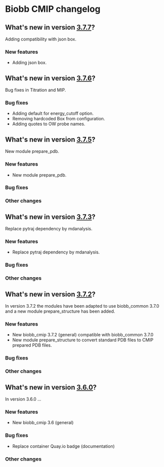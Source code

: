 # Biobb CMIP changelog

## What's new in version [3.7.7](https://github.com/bioexcel/biobb_cmip/releases/tag/3.7.7)?
Adding compatibility with json box.

### New features
* Adding json box.

## What's new in version [3.7.6](https://github.com/bioexcel/biobb_cmip/releases/tag/3.7.6)?
Bug fixes in Titration and MIP.

### Bug fixes

* Adding default for energy_cutoff option.
* Removing hardcoded Box from configuration.
* Adding quotes to OW probe names.

## What's new in version [3.7.5](https://github.com/bioexcel/biobb_cmip/releases/tag/3.7.5)?
New module prepare_pdb.

### New features

* New module prepare_pdb.

### Bug fixes

### Other changes

## What's new in version [3.7.3](https://github.com/bioexcel/biobb_cmip/releases/tag/3.7.3)?
Replace pytraj dependency by mdanalysis.

### New features

* Replace pytraj dependency by mdanalysis.

### Bug fixes

### Other changes

## What's new in version [3.7.2](https://github.com/bioexcel/biobb_cmip/releases/tag/3.7.2)?
In version 3.7.2 the modules have been adapted to use biobb_common 3.7.0
and a new module prepare_structure has been added.

### New features

* New biobb_cmip 3.7.2 (general) compatible with biobb_common 3.7.0
* New module prepare_structure to convert standard PDB files to CMIP prepared PDB files.

### Bug fixes

### Other changes


## What's new in version [3.6.0](https://github.com/bioexcel/biobb_cmip/releases/tag/3.6.0)?
In version 3.6.0 ...

### New features

* New biobb_cmip 3.6 (general)

### Bug fixes

* Replace container Quay.io badge (documentation)

### Other changes
